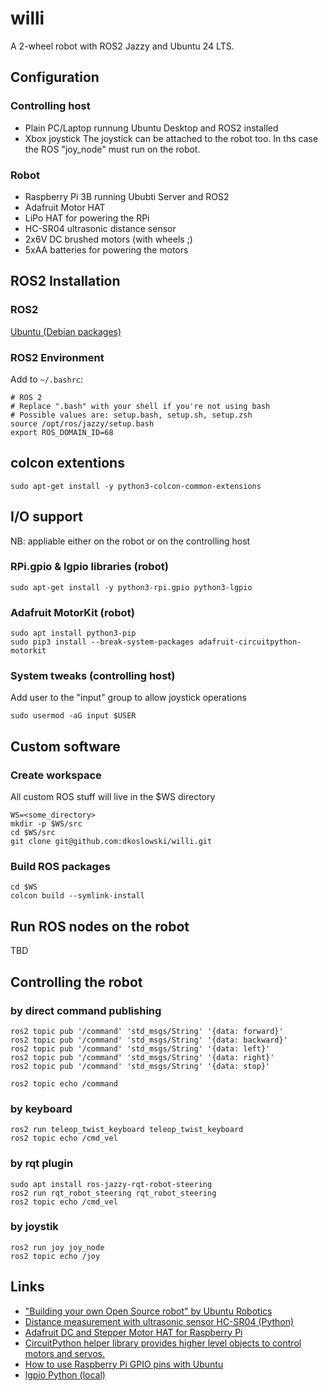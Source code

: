 # willi
A 2-wheel robot with ROS2 Jazzy and Ubuntu 24 LTS.

## Configuration

### Controlling host
- Plain PC/Laptop runnung Ubuntu Desktop and ROS2 installed
- Xbox joystick
The joystick can be attached to the robot too. In ths case the ROS "joy_node" must run on the robot.

### Robot
- Raspberry Pi 3B running Ububti Server and ROS2
- Adafruit Motor HAT
- LiPo HAT for powering the RPi
- HC-SR04 ultrasonic distance sensor 
- 2x6V DC brushed motors (with wheels ;)
- 5xAA batteries for powering the motors

## ROS2 Installation
### ROS2
[Ubuntu (Debian packages)](https://docs.ros.org/en/jazzy/Installation/Ubuntu-Install-Debians.html)

### ROS2 Environment
Add to `~/.bashrc`:
```
# ROS 2
# Replace ".bash" with your shell if you're not using bash
# Possible values are: setup.bash, setup.sh, setup.zsh
source /opt/ros/jazzy/setup.bash
export ROS_DOMAIN_ID=68
```
## colcon extentions
```
sudo apt-get install -y python3-colcon-common-extensions
```

## I/O support
NB: appliable either on the robot or on the controlling host

### RPi.gpio & lgpio libraries (robot)
```
sudo apt-get install -y python3-rpi.gpio python3-lgpio
```

### Adafruit MotorKit (robot) 
```
sudo apt install python3-pip
sudo pip3 install --break-system-packages adafruit-circuitpython-motorkit
```

### System tweaks (controlling host)
Add user to the "input" group to allow joystick operations
```
sudo usermod -aG input $USER
```
## Custom software
### Create workspace
All custom ROS stuff will live in the $WS directory
```
WS=<some_directory>
mkdir -p $WS/src
cd $WS/src
git clone git@github.com:dkoslowski/willi.git
```

### Build ROS packages
```
cd $WS
colcon build --symlink-install
```

## Run ROS nodes on the robot
TBD

## Controlling the robot
### by direct command publishing
```
ros2 topic pub '/command' 'std_msgs/String' '{data: forward}'
ros2 topic pub '/command' 'std_msgs/String' '{data: backward}'
ros2 topic pub '/command' 'std_msgs/String' '{data: left}'
ros2 topic pub '/command' 'std_msgs/String' '{data: right}'
ros2 topic pub '/command' 'std_msgs/String' '{data: stop}'

ros2 topic echo /command
```
### by keyboard
```
ros2 run teleop_twist_keyboard teleop_twist_keyboard
ros2 topic echo /cmd_vel
```

### by rqt plugin
```
sudo apt install ros-jazzy-rqt-robot-steering
ros2 run rqt_robot_steering rqt_robot_steering
ros2 topic echo /cmd_vel
```

### by joystik
```
ros2 run joy joy_node
ros2 topic echo /joy
```

## Links
- ["Building your own Open Source robot" by Ubuntu Robotics](https://youtube.com/playlist?list=PL_2PosskAdC25idJVMLOhu-4VAn8OYkQ1)
- [Distance measurement with ultrasonic sensor HC-SR04 (Python)](https://wiki.ros.org/Drivers/Tutorials/DistanceMeasurementWithUltrasonicSensorHC-SR04Python)
- [Adafruit DC and Stepper Motor HAT for Raspberry Pi](https://learn.adafruit.com/adafruit-dc-and-stepper-motor-hat-for-raspberry-pi)
- [CircuitPython helper library provides higher level objects to control motors and servos.](https://pypi.org/project/adafruit-circuitpython-motor/)
- [How to use Raspberry Pi GPIO pins with Ubuntu](https://ubuntu.com/tutorials/gpio-on-raspberry-pi)
- [lgpio Python (local)](https://abyz.me.uk/lg/py_lgpio.html)
